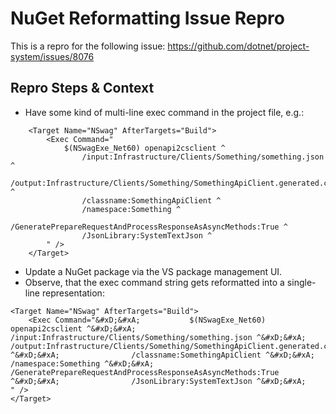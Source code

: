# NuGet Reformatting Issue Repro

This is a repro for the following issue: https://github.com/dotnet/project-system/issues/8076

## Repro Steps & Context

- Have some kind of multi-line exec command in the project file, e.g.:

```
	<Target Name="NSwag" AfterTargets="Build">
		<Exec Command="
			$(NSwagExe_Net60) openapi2csclient ^
			    /input:Infrastructure/Clients/Something/something.json ^
		            /output:Infrastructure/Clients/Something/SomethingApiClient.generated.cs ^
			    /classname:SomethingApiClient ^
			    /namespace:Something ^
			    /GeneratePrepareRequestAndProcessResponseAsAsyncMethods:True ^
			    /JsonLibrary:SystemTextJson ^
		" />
	</Target>
```

- Update a NuGet package via the VS package management UI.
- Observe, that the exec command string gets reformatted into a single-line representation:

```
<Target Name="NSwag" AfterTargets="Build">
    <Exec Command="&#xD;&#xA;			$(NSwagExe_Net60) openapi2csclient ^&#xD;&#xA;			    /input:Infrastructure/Clients/Something/something.json ^&#xD;&#xA;				/output:Infrastructure/Clients/Something/SomethingApiClient.generated.cs ^&#xD;&#xA;				/classname:SomethingApiClient ^&#xD;&#xA;				/namespace:Something ^&#xD;&#xA;				/GeneratePrepareRequestAndProcessResponseAsAsyncMethods:True ^&#xD;&#xA;				/JsonLibrary:SystemTextJson ^&#xD;&#xA;		" />
</Target>
```
